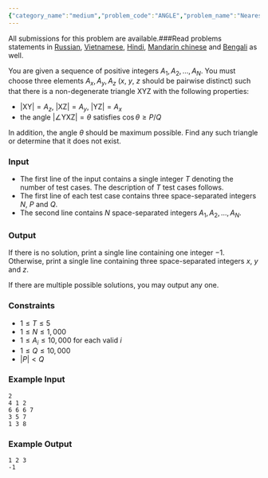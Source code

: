 ```yaml
---
{"category_name":"medium","problem_code":"ANGLE","problem_name":"Nearest Angle","languages_supported":{"0":"C","1":"CPP14","2":"JAVA","3":"PYTH","4":"PYTH 3.6","5":"PYPY","6":"CS2","7":"PAS fpc","8":"PAS gpc","9":"RUBY","10":"PHP","11":"GO","12":"NODEJS","13":"HASK","14":"rust","15":"SCALA","16":"swift","17":"D","18":"PERL","19":"FORT","20":"WSPC","21":"ADA","22":"CAML","23":"ICK","24":"BF","25":"ASM","26":"CLPS","27":"PRLG","28":"ICON","29":"SCM qobi","30":"PIKE","31":"ST","32":"NICE","33":"LUA","34":"BASH","35":"NEM","36":"LISP sbcl","37":"LISP clisp","38":"SCM guile","39":"JS","40":"ERL","41":"TCL","42":"kotlin","43":"PERL6","44":"TEXT","45":"SCM chicken","46":"PYP3","47":"CLOJ","48":"COB","49":"FS"},"max_timelimit":1,"source_sizelimit":50000,"problem_author":"kingofnumbers","problem_tester":null,"date_added":"23-05-2018","tags":{"0":"binary","1":"easy","2":"kingofnumbers","3":"snckpe19","4":"taran_1407","5":"trigonometry"},"editorial_url":"https://discuss.codechef.com/problems/ANGLE","time":{"view_start_date":1541269800,"submit_start_date":1541269800,"visible_start_date":1541269800,"end_date":1735669800},"is_direct_submittable":false,"layout":"problem"}
---
```

<span class="solution-visible-txt">All submissions for this problem are available.</span>###Read problems statements in [Russian](http://www.codechef.com/download/translated/S19PETST/russian/ANGLE.pdf), [Vietnamese](http://www.codechef.com/download/translated/S19PETST/vietnamese/ANGLE.pdf), [Hindi](http://www.codechef.com/download/translated/S19PETST/hindi/ANGLE.pdf), [Mandarin chinese](http://www.codechef.com/download/translated/S19PETST/mandarin/ANGLE.pdf) and [Bengali](http://www.codechef.com/download/translated/S19PETST/bengali/ANGLE.pdf) as well.

You are given a sequence of positive integers $A_1, A_2, \ldots, A_N$. You must choose three elements $A_x, A_y, A_z$ ($x$, $y$, $z$ should be pairwise distinct) such that there is a non-degenerate triangle $\mathsf{XYZ}$ with the following properties:
- $|\mathsf{XY}| = A_z$, $|\mathsf{XZ}| = A_y$, $|\mathsf{YZ}| = A_x$
- the angle $|\angle \mathsf{YXZ}| = \theta$ satisfies $\cos\theta \ge P/Q$

In addition, the angle $\theta$ should be maximum possible. Find any such triangle or determine that it does not exist.
 
### Input
- The first line of the input contains a single integer $T$ denoting the number of test cases. The description of $T$ test cases follows.
- The first line of each test case contains three space-separated integers $N$, $P$ and $Q$.
- The second line contains $N$ space-separated integers $A_1, A_2, \ldots, A_N$.

### Output
If there is no solution, print a single line containing one integer $-1$. Otherwise, print a single line containing three space-separated integers $x$, $y$ and $z$.

If there are multiple possible solutions, you may output any one.

### Constraints 
- $1 \le T \le 5$
- $1 \le N \le 1,000$
- $1 \le A_i \le 10,000$ for each valid $i$
- $1 \le Q \le 10,000$
- $|P| \lt Q$

### Example Input
```
2
4 1 2
6 6 6 7
3 5 7
1 3 8
```

### Example Output
```
1 2 3
-1
```